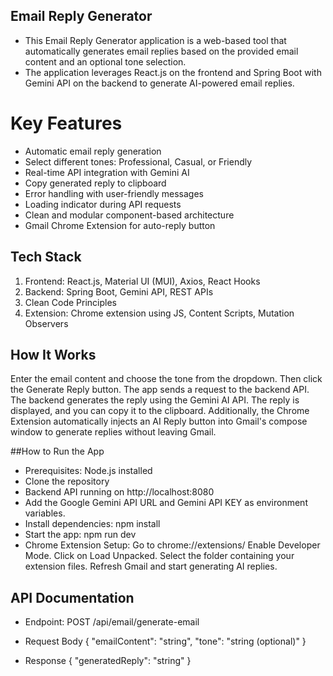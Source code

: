 ## Email Reply Generator
- This Email Reply Generator application is a web-based tool that automatically generates email replies based on the provided email content and an optional tone selection. 
- The application leverages React.js on the frontend and Spring Boot with Gemini API on the backend to generate AI-powered email replies.

# Key Features
- Automatic email reply generation
- Select different tones: Professional, Casual, or Friendly
- Real-time API integration with Gemini AI
- Copy generated reply to clipboard
- Error handling with user-friendly messages
- Loading indicator during API requests
- Clean and modular component-based architecture
- Gmail Chrome Extension for auto-reply button

## Tech Stack
1. Frontend: React.js, Material UI (MUI), Axios, React Hooks
2. Backend: Spring Boot, Gemini API, REST APIs
3. Clean Code Principles
4. Extension: Chrome extension using JS, Content Scripts, Mutation Observers

## How It Works
Enter the email content and choose the tone from the dropdown. Then click the Generate Reply button.
The app sends a request to the backend API. The backend generates the reply using the Gemini AI API.
The reply is displayed, and you can copy it to the clipboard.
Additionally, the Chrome Extension automatically injects an AI Reply button into Gmail's compose window to generate replies without leaving Gmail.

##How to Run the App
- Prerequisites: Node.js installed
- Clone the repository
- Backend API running on http://localhost:8080
- Add the Google Gemini API URL and Gemini API KEY as environment variables.
- Install dependencies: npm install
- Start the app: npm run dev
- Chrome Extension Setup: Go to chrome://extensions/
                          Enable Developer Mode.
                          Click on Load Unpacked.
                          Select the folder containing your extension files.
                          Refresh Gmail and start generating AI replies.

## API Documentation
- Endpoint: POST /api/email/generate-email
- Request Body
  {
    "emailContent": "string",
    "tone": "string (optional)"
  }

- Response
  {
    "generatedReply": "string"
  }
